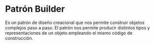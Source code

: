 # Patrón Builder

Es un patrón de diseño creacional que nos 
permite construir objetos complejos paso a paso. 
El patrón nos permite producir distintos tipos y 
representaciones de un objeto empleando el mismo 
código de construcción.
